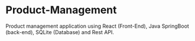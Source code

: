 # Product-Management
Product management application using React (Front-End), Java SpringBoot (back-end), SQLite (Database) and Rest API.
